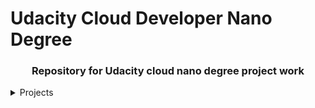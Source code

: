 # Udacity Cloud Developer Nano Degree

<div align="center">
<h3> Repository for Udacity cloud nano degree project work </h3>
  </div>

<details>
  <summary> Projects  </summary>
  <ol>
    <li><a href="project 1"> Project 1 </a></li>
  </ol>
   <ol>
    <li><a href="project 2"> Project 2 </a></li>
  </ol>
  <ol>
    <li><a href="project 3"> Project 3 </a></li>
  </ol>
  </details>
